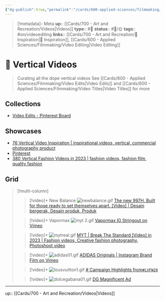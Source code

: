 ```yaml
---
{"dg-publish":true,"permalink":"/cards/600-applied-sciences/filmmaking/vertical-videos/","title":"🎥 Vertical Videos"}
---
```


> [!metadata]- Meta
> **up**:: [[Cards/700 - Art and Recreation/Videos\|Videos]]
> **type**:: #📝 
> **status**:: #📝/🌞
> **tags**::  #on/videoediting
> **links**:: [[Cards/700 - Art and Recreation/🎨 Inspiration\|🎨 Inspiration]], [[Cards/600 - Applied Sciences/Filmmaking/Video Editing\|Video Editing]]


# 🎥 Vertical Videos

> Curating all the dope vertical videos See [[Cards/600 - Applied Sciences/Filmmaking/Video Edits\|Video Edits]] and [[Cards/600 - Applied Sciences/Filmmaking/Video Titles\|Video Titles]] for more

## Collections
- [Video Edits - Pinterest Board](https://pin.it/4x2ZYbm)

## Showcases
- [76 Vertical Video Inspiration | inspirational videos, vertical, commercial photography product](https://br.pinterest.com/andreismoler/vertical-video-inspiration/)
- [Pinterest](https://br.pinterest.com/search/pins/?rs=typed&q=Fashion%20videos%20vertical)
- [380 Vertical Fashion Videos in 2023 | fashion videos, fashion film, quality fashion](https://pin.it/4eQmsR6)

## Grid
> [!multi-column] 
> > [!video]+ New Balance
> > ![newbalance.gif](/img/user/Extras/Attachments/newbalance.gif)
> >  [The new 997H. Built for those ready to set themselves apart. [Video] | Desain bergerak, Desain produk, Produk](https://br.pinterest.com/pin/161918549091447698/)
>
> > [!video]+ Vapormax
> > ![myt 2.gif](/img/user/Extras/Attachments/myt%202.gif)
> > [Vapormax IG Stringout on Vimeo](https://vimeo.com/208927157)
>
> > [!video]+
> > ![mytreal.gif](/img/user/Extras/Attachments/mytreal.gif)
> > [MYT | Break The Standard [Video] in 2023 | Fashion videos, Creative fashion photography, Photoshoot video](https://pin.it/6zxuxAy)
> 
> > [!video]+
> > ![adidas01.gif](/img/user/Extras/Attachments/adidas01.gif)
> > [ADIDAS Originals | Instagram Brand Film on Vimeo](https://vimeo.com/267501805)
>
> > [!video]+
> > ![lousvuitton1.gif](/img/user/Extras/Attachments/lousvuitton1.gif)
> > [# Campaign Highlights from`#LVFW20`](https://www.pinterest.com/pin/749216088021205212/sent/?invite_code=8a9ad35450554859abcbd447e5699d40&sender=192388352740163755&sfo=1)
> 
> > [!video]+
> > ![dolcegabana01.gif](/img/user/Extras/Attachments/dolcegabana01.gif)
> > [DG Magnificent Ad](https://www.pinterest.com/pin/245586985921784784/)
---
up:: [[Cards/700 - Art and Recreation/Videos\|Videos]]


